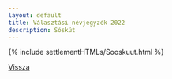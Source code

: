 ```yaml
---
layout: default
title: Választási névjegyzék 2022
description: Sóskút
---
```


{% include settlementHTMLs/Sooskuut.html %}

[Vissza](./)